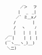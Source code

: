             ／＞　 フ
           | 　_　_| 
          ／` ミ＿xノ 
         /　　　　 |
         /　 ヽ　　 ﾉ
         │　　|　|　|
     ／￣|　　 |　|　|
     (￣ヽ＿_ヽ_)__)
      ＼二)





⠀⠀⠀⠀⠀⠀⠀⠀⠀⠀⠀⠀⠀⠀⠀⠀⠀⠀⠀⠀⠀⠀⠀⠀⠀⠀⠀⠀⠀⠀⠀⠀⠀

